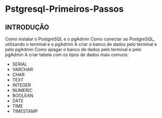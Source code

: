 # Pstgresql-Primeiros-Passos

## INTRODUÇÃO

Como instalar o PostgreSQL e o pgAdmin
Como conectar ao PostgreSQL, utilizando o terminal e o pgAdmin
A criar o banco de dados pelo terminal e pelo pgAdmin
Como apagar o banco de dados pelo terminal e pelo pgAdmin
A criar tabela com os tipos de dados mais comuns:
- SERIAL
- VARCHAR
- CHAR
- TEXT
- INTEGER
- NUMERIC
- BOOLEAN
- DATE
- TIME
- TIMESTAMP

